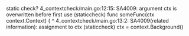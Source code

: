 static check?
4_contextcheck/main.go:12:15: SA4009: argument ctx is overwritten before first use (staticcheck)
func someFunc(ctx context.Context) {
^
4_contextcheck/main.go:13:2: SA4009(related information): assignment to ctx (staticcheck)
ctx = context.Background()
